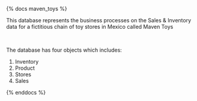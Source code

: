 {% docs maven_toys %}

This database represents the business processes on the Sales & Inventory data for a fictitious chain of toy stores in Mexico called Maven Toys

<br>

The database has four objects which includes:

1. Inventory
2. Product
3. Stores
4. Sales


<!-- Here's a data model diagram of the database table: -->


<!-- ![Maven_Toys_Model](assets/data_model.png) -->

{% enddocs %}